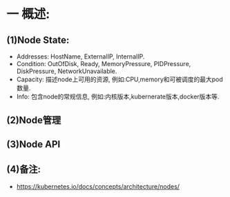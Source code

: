 # 一 概述:
## (1)Node State:
- Addresses: HostName, ExternalIP, InternalIP.
- Condition: OutOfDisk, Ready, MemoryPressure, PIDPressure, DiskPressure, NetworkUnavailable.
- Capacity: 描述node上可用的资源, 例如:CPU,memory和可被调度的最大pod数量.
- Info: 包含node的常规信息, 例如:内核版本,kubernerate版本,docker版本等.

## (2)Node管理

## (3)Node API

## (4)备注:
- https://kubernetes.io/docs/concepts/architecture/nodes/
